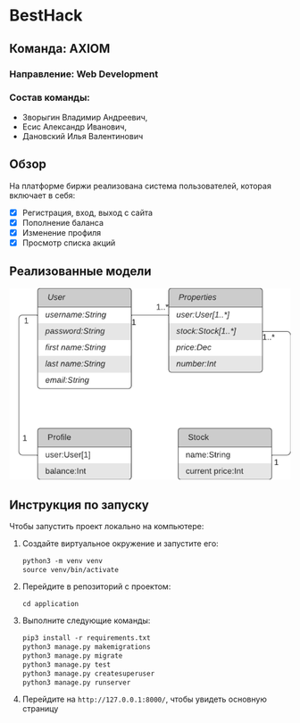 # BestHack
## Команда: AXIOM
### Направление: Web Development
### Состав команды:
- Зворыгин Владимир Андреевич,
- Есис Александр Иванович,
- Дановский Илья Валентинович

## Обзор
На платформе биржи реализована система пользователей, которая включает в себя:
- [x] Регистрация, вход, выход с сайта
- [x] Пополнение баланса
- [x] Изменение профиля
- [x] Просмотр списка акций

## Реализованные модели

![Реализованные модели](model.png)

## Инструкция по запуску

Чтобы запустить проект локально на компьютере:
1. Создайте виртуальное окружение и запустите его:
   ```
   python3 -m venv venv
   source venv/bin/activate
   ```
2. Перейдите в репозиторий с проектом:
   ```
   cd application
   ```
3. Выполните следующие команды:
   ```
   pip3 install -r requirements.txt
   python3 manage.py makemigrations
   python3 manage.py migrate
   python3 manage.py test
   python3 manage.py createsuperuser
   python3 manage.py runserver
   ```
4. Перейдите на `http://127.0.0.1:8000/`, чтобы увидеть основную страницу
